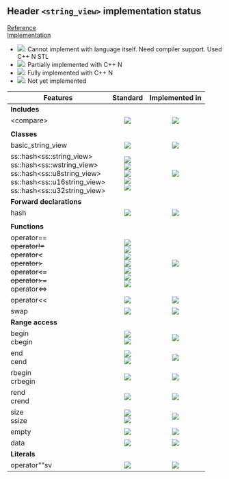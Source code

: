 ## Header `<string_view>` implementation status

[Reference](https://en.cppreference.com/w/cpp/header/string_view)  
[Implementation](../ss/include/ss/string_view.h)

* ![](https://img.shields.io/badge/C%2B%2B-N-red): Cannot implement with language itself. Need compiler support. Used C++ N STL
* ![](https://img.shields.io/badge/C%2B%2B-N-blue): Partially implemented with C++ N
* ![](https://img.shields.io/badge/C%2B%2B-N-green): Fully implemented with C++ N
* ![][notyet]: Not yet implemented

| Features                                     | Standard             | Implemented in                    |
|----------------------------------------------|:--------------------:|:---------------------------------:|
| **Includes**                                 |                      |                                   |
| \<compare>                                   | ![][cpp20]           | ![][notyet]                       |
|                                              |                      |                                   |
| **Classes**                                  |                      |                                   |
| basic_string_view                            | ![][cpp17]           | ![][notyet]                       |
| ss::hash\<ss::string_view> <br/>ss::hash\<ss::wstring_view> <br/>ss::hash\<ss::u8string_view> <br/>ss::hash\<ss::u16string_view> <br/>ss::hash\<ss::u32string_view> | ![][cpp17] <br/>![][cpp17] <br/>![][cpp20] <br/>![][cpp17] <br/>![][cpp17] | ![][notyet]                       |
| **Forward declarations**                     |                      |                                   |
| hash                                         | ![][cpp11]           | ![][notyet]                       |
|                                              |                      |                                   |
| **Functions**                                |                      |                                   |
| operator== <br/>~~operator!=~~ <br/>~~operator\<~~ <br/>~~operator>~~ <br/>~~operator\<=~~ <br/>~~operator>=~~ <br/>operator\<=> | ![][cpp17] <br/>![][legacy] <br/>![][legacy] <br/>![][legacy] <br/>![][legacy] <br/>![][legacy] <br/>![][cpp20] | ![][notyet]                       |
| operator\<\<                                 | ![][cpp17]           | ![][notyet]                       |
| swap                                         | ![][legacy]          | ![][notyet]                       |
| **Range access**                             |                      |                                   |
| begin <br/>cbegin                            | ![][cpp11] <br/>![][cpp14] | ![][notyet]                       |
| end <br/>cend                                | ![][cpp11] <br/>![][cpp14] | ![][notyet]                       |
| rbegin <br/>crbegin                          | ![][cpp14]           | ![][notyet]                       |
| rend <br/>crend                              | ![][cpp14]           | ![][notyet]                       |
| size <br/>ssize                              | ![][cpp17] <br/>![][cpp20] | ![][notyet]                       |
| empty                                        | ![][cpp17]           | ![][notyet]                       |
| data                                         | ![][cpp17]           | ![][notyet]                       |
| **Literals**                                 |                      |                                   |
| operator""sv                                 | ![][cpp17]           | ![][notyet]                       |


<!--
	C++11: 2	| 0
	C++14: 2	| 0
	C++17: 5	| 0
	C++20: 1	| 0

	Total: 10	| 0-->

[notyet]: https://img.shields.io/badge/Not_yet-orange
[removed]: https://img.shields.io/badge/Removed-red
[legacy]: https://img.shields.io/badge/legacy-grey

[cppno11]: https://img.shields.io/badge/C%2B%2B-11-red
[cppno14]: https://img.shields.io/badge/C%2B%2B-14-red
[cppno17]: https://img.shields.io/badge/C%2B%2B-17-red
[cppno20]: https://img.shields.io/badge/C%2B%2B-20-red
[cppno23]: https://img.shields.io/badge/C%2B%2B-23-red

[cpppt11]: https://img.shields.io/badge/C%2B%2B-11-blue
[cpppt14]: https://img.shields.io/badge/C%2B%2B-14-blue
[cpppt17]: https://img.shields.io/badge/C%2B%2B-17-blue
[cpppt20]: https://img.shields.io/badge/C%2B%2B-20-blue
[cpppt23]: https://img.shields.io/badge/C%2B%2B-23-blue

[cpp11]: https://img.shields.io/badge/C%2B%2B-11-green
[cpp14]: https://img.shields.io/badge/C%2B%2B-14-green
[cpp17]: https://img.shields.io/badge/C%2B%2B-17-green
[cpp20]: https://img.shields.io/badge/C%2B%2B-20-green
[cpp23]: https://img.shields.io/badge/C%2B%2B-23-green

